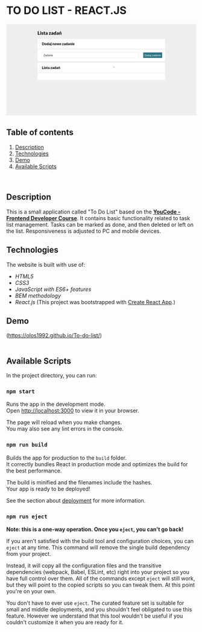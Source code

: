 # TO DO LIST - REACT.JS

![To Do List Preview](public/images/preview.gif)

## Table of contents

1. [Description](#description)
1. [Technologies](#technologies)
1. [Demo](#demo)
1. [Available Scripts](#scripts)
<br>


## Description

This is a small application called "To Do List" based on the [**YouCode - Frontend Developer Course**](https://youcode.pl). It contains basic functionality related to task list management. Tasks can be marked as done, and then deleted or left on the list. Responsiveness is adjusted to PC and mobile devices.
<br>

## Technologies
The website is built with use of:

- *HTML5*
- *CSS3*
- *JavaScript with ES6+ features*
- *BEM methodology*
- *React.js* (This project was bootstrapped with [Create React App](https://github.com/facebook/create-react-app).)

## Demo

(https://olos1992.github.io/To-do-list/)
<br>
<br>

## Available Scripts

In the project directory, you can run:

### `npm start`

Runs the app in the development mode.\
Open [http://localhost:3000](http://localhost:3000) to view it in your browser.

The page will reload when you make changes.\
You may also see any lint errors in the console.

### `npm run build`

Builds the app for production to the `build` folder.\
It correctly bundles React in production mode and optimizes the build for the best performance.

The build is minified and the filenames include the hashes.\
Your app is ready to be deployed!

See the section about [deployment](https://facebook.github.io/create-react-app/docs/deployment) for more information.

### `npm run eject`

**Note: this is a one-way operation. Once you `eject`, you can't go back!**

If you aren't satisfied with the build tool and configuration choices, you can `eject` at any time. This command will remove the single build dependency from your project.

Instead, it will copy all the configuration files and the transitive dependencies (webpack, Babel, ESLint, etc) right into your project so you have full control over them. All of the commands except `eject` will still work, but they will point to the copied scripts so you can tweak them. At this point you're on your own.

You don't have to ever use `eject`. The curated feature set is suitable for small and middle deployments, and you shouldn't feel obligated to use this feature. However we understand that this tool wouldn't be useful if you couldn't customize it when you are ready for it.
